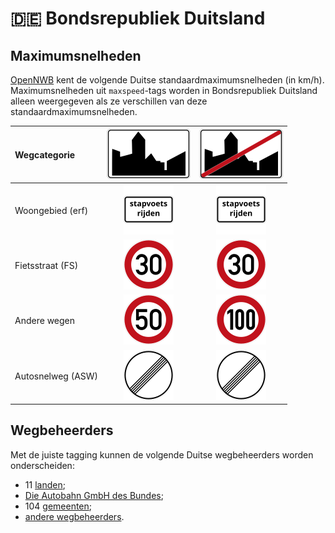 # 🇩🇪 Bondsrepubliek Duitsland

Maximumsnelheden
----------------

[OpenNWB](../README.md) kent de volgende Duitse standaardmaximumsnelheden (in km/h).
Maximumsnelheden uit `maxspeed`-tags worden in Bondsrepubliek Duitsland alleen weergegeven als ze verschillen van deze standaardmaximumsnelheden.

| Wegcategorie | ![Binnen de bebouwde kom (bibeko)](urban/yes.svg) | ![Buiten de bebouwde kom](urban/no.svg) |
| :----------- | :-----------------------------------------------: | :-------------------------------------: |
| Woongebied (erf) | ![stapvoets](maxspeed/walk.svg) | ![stapvoets](maxspeed/walk.svg) |
| Fietsstraat (FS) | ![30](maxspeed/30.svg) | ![30](maxspeed/30.svg) |
| Andere wegen | ![50](maxspeed/50.svg) | ![100](maxspeed/100.svg) |
| Autosnelweg (ASW) | ![∞](maxspeed/none.svg) | ![∞](maxspeed/none.svg) |

Wegbeheerders
-------------

Met de juiste tagging kunnen de volgende Duitse wegbeheerders worden onderscheiden:

* 11 [landen](../road-operators/landen.md);
* [Die Autobahn GmbH des Bundes](../road-operators/other.md);
* 104 [gemeenten](../road-operators/gemeenten.md);
* [andere wegbeheerders](../road-operators/other.md).
